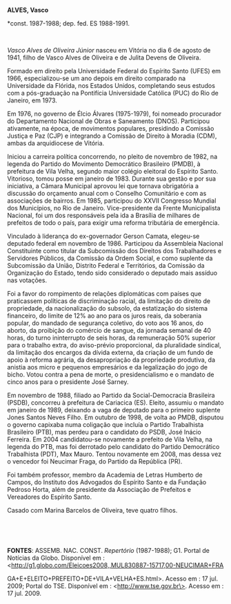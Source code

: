 **ALVES, Vasco**

\*const. 1987-1988; dep. fed. ES 1988-1991.

 

*Vasco Alves de Oliveira Júnior* nasceu em Vitória no dia 6 de agosto de
1941, filho de Vasco Alves de Oliveira e de Julita Devens de Oliveira.

Formado em direito pela Universidade Federal do Espírito Santo (UFES) em
1966, especializou-se um ano depois em direito comparado na Universidade
da Flórida, nos Estados Unidos, completando seus estudos com a
pós-graduação na Pontifícia Universidade Católica (PUC) do Rio de
Janeiro, em 1973.

Em 1976, no governo de Élcio Álvares (1975-1979), foi nomeado procurador
do Departamento Nacional de Obras e Saneamento (DNOS). Participou
ativamente, na época, de movimentos populares, presidindo a Comissão
Justiça e Paz (CJP) e integrando a Comissão de Direito à Moradia (CDM),
ambas da arquidiocese de Vitória.

Iniciou a carreira política concorrendo, no pleito de novembro de 1982,
na legenda do Partido do Movimento Democrático Brasileiro (PMDB), à
prefeitura de Vila Velha, segundo maior colégio eleitoral do Espírito
Santo. Vitorioso, tomou posse em janeiro de 1983. Durante sua gestão e
por sua iniciativa, a Câmara Municipal aprovou lei que tornava
obrigatória a discussão do orçamento anual com o Conselho Comunitário e
com as associações de bairros. Em 1985, participou do XXVII Congresso
Mundial dos Municípios, no Rio de Janeiro. Vice-presidente da Frente
Municipalista Nacional, foi um dos responsáveis pela ida a Brasília de
milhares de prefeitos de todo o país, para exigir uma reforma tributária
de emergência.

Vinculado à liderança do ex-governador Gerson Camata, elegeu-se deputado
federal em novembro de 1986. Participou da Assembleia Nacional
Constituinte como titular da Subcomissão dos Direitos dos Trabalhadores
e Servidores Públicos, da Comissão da Ordem Social, e como suplente da
Subcomissão da União, Distrito Federal e Territórios, da Comissão da
Organização do Estado, tendo sido considerado o deputado mais assíduo
nas votações.

Foi a favor do rompimento de relações diplomáticas com países que
praticassem políticas de discriminação racial, da limitação do direito
de propriedade, da nacionalização do subsolo, da estatização do sistema
financeiro, do limite de 12% ao ano para os juros reais, da soberania
popular, do mandado de segurança coletivo, do voto aos 16 anos, do
aborto, da proibição do comércio de sangue, da jornada semanal de 40
horas, do turno ininterrupto de seis horas, da remuneração 50% superior
para o trabalho extra, do aviso-prévio proporcional, da pluralidade
sindical, da limitação dos encargos da dívida externa, da criação de um
fundo de apoio à reforma agrária, da desapropriação da propriedade
produtiva, da anistia aos micro e pequenos empresários e da legalização
do jogo de bicho. Votou contra a pena de morte, o presidencialismo e o
mandato de cinco anos para o presidente José Sarney.

Em novembro de 1988, filiado ao Partido da Social-Democracia Brasileira
(PSDB), concorreu à prefeitura de Cariacica (ES). Eleito, assumiu o
mandato em janeiro de 1989, deixando a vaga de deputado para o primeiro
suplente Jones Santos Neves Filho. Em outubro de 1998, de volta ao PMDB,
disputou o governo capixaba numa coligação que incluía o Partido
Trabalhista Brasileiro (PTB), mas perdeu para o candidato do PSDB, José
Inácio Ferreira. Em 2004 candidatou-se novamente a prefeito de Vila
Velha, na legenda do PTB, mas foi derrotado pelo candidato do Partido
Democrático Trabalhista (PDT), Max Mauro. Tentou novamente em 2008, mas
dessa vez o vencedor foi Neucimar Fraga, do Partido da República (PR).

Foi também professor, membro da Academia de Letras Humberto de Campos,
do Instituto dos Advogados do Espírito Santo e da Fundação Pedroso
Horta, além de presidente da Associação de Prefeitos e Vereadores do
Espírito Santo.

Casado com Marina Barcelos de Oliveira, teve quatro filhos.

 

 

**FONTES**: ASSEMB. NAC. CONST. *Repertório* (1987-1988); G1. Portal de
Notícias da Globo. Disponível em :
\<http://g1.globo.com/Eleicoes2008,,MUL830887-15717,00-NEUCIMAR+FRA

GA+E+ELEITO+PREFEITO+DE+VILA+VELHA+ES.html\>. Acesso em : 17 jul. 2009;
Portal do TSE. Disponível em : \<http://www.tse.gov.br\>. Acesso em : 17
jul. 2009.

 
